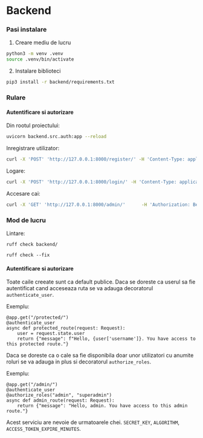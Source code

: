 
# Backend

### Pasi instalare

1. Creare mediu de lucru
```bash
python3 -m venv .venv
source .venv/bin/activate
```

2. Instalare biblioteci
```bash
pip3 install -r backend/requirements.txt
```

### Rulare

#### Autentificare si autorizare
Din rootul proiectului:
```bash
uvicorn backend.src.auth:app --reload
```

Inregistrare utilizator:
```bash
curl -X 'POST' 'http://127.0.0.1:8000/register/' -H 'Content-Type: application/json' -d '{"username": "test", "password": "test"}'
```

Logare:
```bash
curl -X 'POST' 'http://127.0.0.1:8000/login/' -H 'Content-Type: application/json' -d '{"username": "test", "password": "test"}'
```

Accesare cai:
```bash
curl -X 'GET' 'http://127.0.0.1:8000/admin/'      -H 'Authorization: Bearer <token>'
```

### Mod de lucru
Lintare:
```
ruff check backend/
```
```
ruff check --fix
```

#### Autentificare si autorizare
Toate caile creeate sunt ca default publice. Daca se doreste ca userul sa fie autentificat cand acceseaza ruta se va adauga decoratorul `authenticate_user`.

Exemplu:
```python3
@app.get("/protected/")
@authenticate_user
async def protected_route(request: Request):
    user = request.state.user
    return {"message": f"Hello, {user['username']}. You have access to this protected route."}
```

Daca se doreste ca o cale sa fie disponibila doar unor utilizatori cu anumite roluri se va adauga in plus si decoratorul `authorize_roles`.

Exemplu:
```python3
@app.get("/admin/")
@authenticate_user
@authorize_roles("admin", "superadmin")
async def admin_route(request: Request):
    return {"message": "Hello, admin. You have access to this admin route."}
```

Acest serviciu are nevoie de urmatoarele chei. `SECRET_KEY`, `ALGORITHM`, `ACCESS_TOKEN_EXPIRE_MINUTES`.